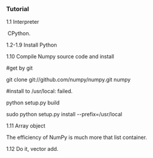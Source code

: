 ### Tutorial

1.1 Interpreter 

​       CPython.

1.2-1.9 Install Python

1.10 Compile Numpy source code and install

#get by git

git clone git://github.com/numpy/numpy.git numpy

#install to /usr/local:  failed.

python setup.py build

sudo python setup.py install --prefix=/usr/local

1.11 Array object

The efficiency of NumPy is much more that list container.

1.12 Do it, vector add.




















